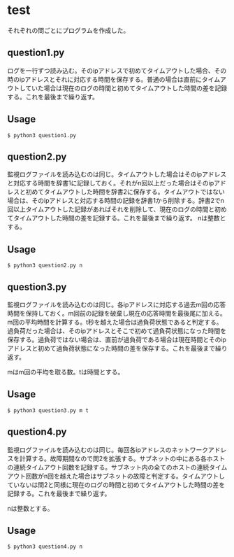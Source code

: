 # test

それぞれの問ごとにプログラムを作成した。

<h2>question1.py</h2>
ログを一行ずつ読み込む。そのipアドレスで初めてタイムアウトした場合、その時のipアドレスとそれに対応する時間を保存する。普通の場合は直前にタイムアウトしていた場合は現在のログの時間と初めてタイムアウトした時間の差を記録する。これを最後まで繰り返す。<bd>

## Usage
```
$ python3 question1.py
```
<h2>question2.py</h2>
監視ログファイルを読み込むのは同じ。タイムアウトした場合はそのipアドレスと対応する時間を辞書1に記録しておく。それがn回以上だった場合はそのipアドレスと初めてタイムアウトした時間を辞書2に保存する。<bd>タイムアウトではない場合は、そのipアドレスと対応する時間の記録を辞書1から削除する。辞書2でn回以上タイムアウトした記録があればそれを削除して、現在のログの時間と初めてタイムアウトした時間の差を記録する。これを最後まで繰り返す。<bd>
nは整数とする。

## Usage
```
$ python3 question2.py n
```
  
<h2>question3.py</h2>
監視ログファイルを読み込むのは同じ。各ipアドレスに対応する過去m回の応答時間を保持しておく。m回前の記録を破棄し現在の応答時間を最後尾に加える。m回の平均時間を計算する。t秒を越えた場合は過負荷状態であると判定する。過負荷だった場合は、そのipアドレスとそこで初めて過負荷状態になった時間を保存する。過負荷ではない場合は、直前が過負荷である場合は現在時間とそのipアドレスと初めて過負荷状態になった時間の差を保存する。これを最後まで繰り返す。<bd>

mはm回の平均を取る数。tは時間とする。
## Usage
```
$ python3 question3.py m t
```
  
<h2>question4.py</h2>
監視ログファイルを読み込むのは同じ。毎回各ipアドレスのネットワークアドレスを計算する。故障期間なので問2を拡張する。サブネットの中にある各ホストの連続タイムアウト回数を記録する。サブネット内の全てのホストの連続タイムアウト回数がn回を越えた場合はサブネットの故障と判定する。タイムアウトしていないは問2と同様に現在のログの時間と初めてタイムアウトした時間の差を記録する。これを最後まで繰り返す。<bd>

nは整数とする。
## Usage
```
$ python3 question4.py n
```
  
